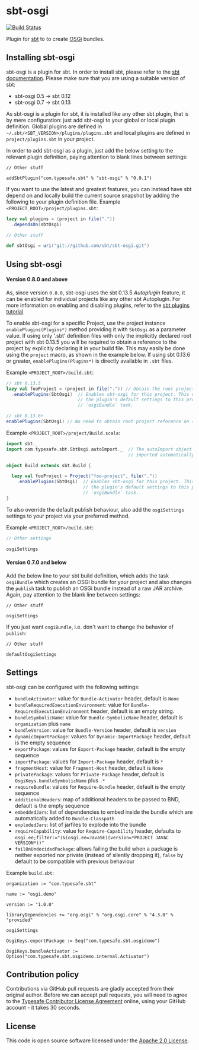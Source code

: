 sbt-osgi
========

[![Build Status](https://travis-ci.org/sbt/sbt-osgi.svg?branch=master)](https://travis-ci.org/sbt/sbt-osgi)

Plugin for [sbt](http://www.scala-sbt.org) to to create [OSGi](http://www.osgi.org/) bundles.

Installing sbt-osgi
-------------------

sbt-osgi is a plugin for sbt. In order to install sbt, please refer to the [sbt documentation](http://www.scala-sbt.org/release/docs/Getting-Started/Setup.html). Please make sure that you are using a suitable version of sbt:

- sbt-osgi 0.5 → sbt 0.12
- sbt-osgi 0.7 → sbt 0.13

As sbt-osgi is a plugin for sbt, it is installed like any other sbt plugin, that is by mere configuration: just add sbt-osgi to your global or local plugin definition. Global plugins are defined in `~/.sbt/<SBT_VERSION>/plugins/plugins.sbt` and local plugins are defined in `project/plugins.sbt` in your project.

In order to add sbt-osgi as a plugin, just add the below setting to the relevant plugin definition, paying attention to blank lines between settings:

```
// Other stuff

addSbtPlugin("com.typesafe.sbt" % "sbt-osgi" % "0.9.1")
```

If you want to use the latest and greatest features, you can instead have sbt depend on and locally build the current source snapshot by adding the following to your plugin definition file.
Example `<PROJECT_ROOT>/project/plugins.sbt`:
```scala
lazy val plugins = (project in file("."))
  .dependsOn(sbtOsgi)

// Other stuff

def sbtOsgi = uri("git://github.com/sbt/sbt-osgi.git")
```

Using sbt-osgi
---------------

#### Version 0.8.0 and above
As, since version `0.8.0`, sbt-osgi uses the sbt 0.13.5 *Autoplugin* feature, it can be enabled for individual projects like any other sbt Autoplugin. For more information on enabling and disabling plugins, refer to the [sbt plugins tutorial](http://www.scala-sbt.org/release/tutorial/Using-Plugins.html#Enabling+and+disabling+auto+plugins).

To enable sbt-osgi for a specific Project, use the project instance `enablePlugins(Plugins*)` method providing it with `SbtOsgi` as a parameter value. If using only '.sbt' definition files with only the implicitly declared root project with sbt 0.13.5 you will be required to obtain a reference to the project by explicitly declaring it in your build file. This may easily be done using the `project` macro, as shown in the example below. If using sbt 0.13.6 or greater, `enablePlugins(Plugins*)` is directly available in `.sbt` files.

Example `<PROJECT_ROOT>/build.sbt`:

```scala
// sbt 0.13.5
lazy val fooProject = (project in file(".")) // Obtain the root project reference
  .enablePlugins(SbtOsgi)  // Enables sbt-osgi for this project. This will automatically append
                           // the plugin's default settings to this project thus providing the
                           // `osgiBundle` task.

// sbt 0.13.6+
enablePlugins(SbtOsgi) // No need to obtain root project reference on single project builds for sbt 0.13.6+
```

Example `<PROJECT_ROOT>/project/Build.scala`:
```scala
import sbt._
import com.typesafe.sbt.SbtOsgi.autoImport._  // The autoImport object contains everything which would normally be
                                              // imported automatically in '*.sbt' project definition files.

object Build extends sbt.Build {

  lazy val fooProject = Project("foo-project", file("."))
    .enablePlugins(SbtOsgi)  // Enables sbt-osgi for this project. This will automatically append
                             // the plugin's default settings to this project thus providing the
                             // `osgiBundle` task.
}

```

To also override the default publish behaviour, also add the `osgiSettings` settings to your project via your preferred method.

Example `<PROJECT_ROOT>/build.sbt`:

```scala
// Other settings

osgiSettings
```

#### Version 0.7.0 and below
Add the below line to your sbt build definition, which adds the task `osgiBundle` which creates an OSGi bundle for your project and also changes the `publish` task to publish an OSGi bundle instead of a raw JAR archive. Again, pay attention to the blank line between settings:

```
// Other stuff

osgiSettings
```

If you just want `osgiBundle`, i.e. don't want to change the behavior of `publish`:


```
// Other stuff

defaultOsgiSettings
```

Settings
--------

sbt-osgi can be configured with the following settings:

- `bundleActivator`: value for `Bundle-Activator` header, default is `None`
- `bundleRequiredExecutionEnvironment`: value for `Bundle-RequiredExecutionEnvironment` header, default is an empty string.
- `bundleSymbolicName`: value for `Bundle-SymbolicName` header, default is `organization` plus `name`
- `bundleVersion`: value for `Bundle-Version` header, default is `version`
- `dynamicImportPackage`: values for `Dynamic-ImportPackage` header, default is the empty sequence
- `exportPackage`: values for `Export-Package` header, default is the empty sequence
- `importPackage`: values for `Import-Package` header, default is `*`
- `fragmentHost`: value for `Fragment-Host` header, default is `None`
- `privatePackage`: values for `Private-Package` header, default is `OsgiKeys.bundleSymbolicName` plus `.*`
- `requireBundle`: values for `Require-Bundle` header, default is the empty sequence
- `additionalHeaders`: map of additional headers to be passed to BND, default is the empty sequence
- `embeddedJars`: list of dependencies to embed inside the bundle which are automatically added to `Bundle-Classpath`
- `explodedJars`: list of jarfiles to explode into the bundle
- `requireCapability`: value for `Require-Capability` header, defaults to `osgi.ee;filter:="(&(osgi.ee=JavaSE)(version=*PROJECT JAVAC VERSION*))"`
- `failOnUndecidedPackage`: allows failing the build when a package is neither exported nor private (instead of silently dropping it), `false` by default to be compatible with previous behaviour 

Example `build.sbt`:

```
organization := "com.typesafe.sbt"

name := "osgi.demo"

version := "1.0.0"

libraryDependencies += "org.osgi" % "org.osgi.core" % "4.3.0" % "provided"

osgiSettings

OsgiKeys.exportPackage := Seq("com.typesafe.sbt.osgidemo")

OsgiKeys.bundleActivator := Option("com.typesafe.sbt.osgidemo.internal.Activator")
```

Contribution policy
-------------------

Contributions via GitHub pull requests are gladly accepted from their original author. 
Before we can accept pull requests, you will need to agree to the [Typesafe Contributor License Agreement](http://www.typesafe.com/contribute/cla) online, using your GitHub account - it takes 30 seconds.

License
-------

This code is open source software licensed under the [Apache 2.0 License](http://www.apache.org/licenses/LICENSE-2.0.html).
